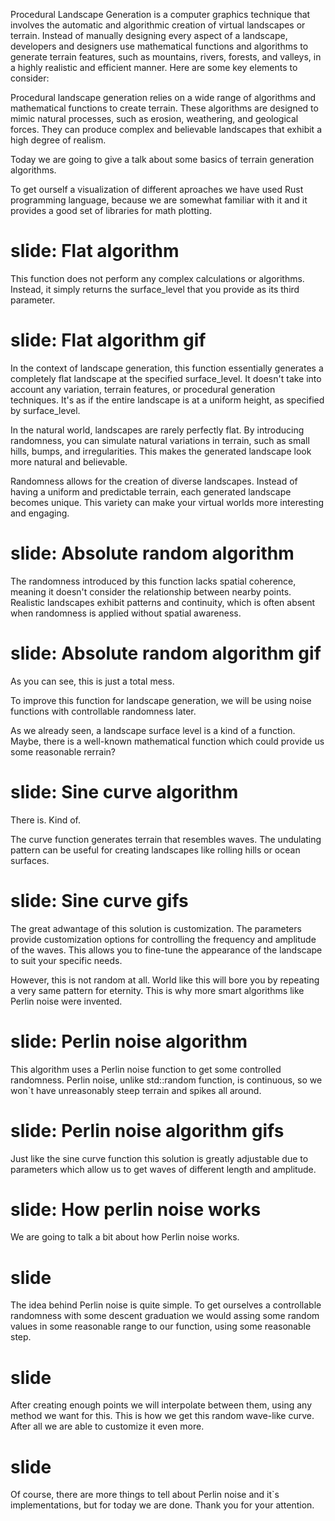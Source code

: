 Procedural Landscape Generation is a computer graphics technique that involves the automatic and algorithmic creation of virtual landscapes or terrain. Instead of manually designing every aspect of a landscape, developers and designers use mathematical functions and algorithms to generate terrain features, such as mountains, rivers, forests, and valleys, in a highly realistic and efficient manner. Here are some key elements to consider:

Procedural landscape generation relies on a wide range of algorithms and mathematical functions to create terrain. These algorithms are designed to mimic natural processes, such as erosion, weathering, and geological forces. They can produce complex and believable landscapes that exhibit a high degree of realism.

Today we are going to give a talk about some basics of terrain generation algorithms.

To get ourself a visualization of different aproaches we have used Rust programming language, because we are somewhat familiar with it and it provides a good set of libraries for math plotting.

# slide: Flat algorithm

This function does not perform any complex calculations or algorithms. Instead, it simply returns the surface_level that you provide as its third parameter.

# slide: Flat algorithm gif

In the context of landscape generation, this function essentially generates a completely flat landscape at the specified surface_level. It doesn't take into account any variation, terrain features, or procedural generation techniques. It's as if the entire landscape is at a uniform height, as specified by surface_level.

In the natural world, landscapes are rarely perfectly flat. By introducing randomness, you can simulate natural variations in terrain, such as small hills, bumps, and irregularities. This makes the generated landscape look more natural and believable.

Randomness allows for the creation of diverse landscapes. Instead of having a uniform and predictable terrain, each generated landscape becomes unique. This variety can make your virtual worlds more interesting and engaging.

# slide: Absolute random algorithm

The randomness introduced by this function lacks spatial coherence, meaning it doesn't consider the relationship between nearby points. Realistic landscapes exhibit patterns and continuity, which is often absent when randomness is applied without spatial awareness.

# slide: Absolute random algorithm gif

As you can see, this is just a total mess.

To improve this function for landscape generation, we will be using noise functions with controllable randomness later.

As we already seen, a landscape surface level is a kind of a function. Maybe, there is a well-known mathematical function which could provide us some reasonable rerrain?

# slide: Sine curve algorithm

There is. Kind of.

The curve function generates terrain that resembles waves. The undulating pattern can be useful for creating landscapes like rolling hills or ocean surfaces.

# slide: Sine curve gifs

The great adwantage of this solution is customization. The parameters provide customization options for controlling the frequency and amplitude of the waves. This allows you to fine-tune the appearance of the landscape to suit your specific needs.

However, this is not random at all. World like this will bore you by repeating a very same pattern for eternity. This is why more smart algorithms like Perlin noise were invented.

# slide: Perlin noise algorithm

This algorithm uses a Perlin noise function to get some controlled randomness. Perlin noise, unlike std::random function, is continuous, so we won`t have unreasonably steep terrain and spikes all around.

# slide: Perlin noise algorithm gifs

Just like the sine curve function this solution is greatly adjustable due to parameters which allow us to get waves of different length and amplitude.

# slide: How perlin noise works

We are going to talk a bit about how Perlin noise works.

# slide

The idea behind Perlin noise is quite simple. To get ourselves a controllable randomness with some descent graduation we would assing some random values in some reasonable range to our function, using some reasonable step.

# slide

After creating enough points we will interpolate between them, using any method we want for this. This is how we get this random wave-like curve. After all we are able to customize it even more.

# slide

Of course, there are more things to tell about Perlin noise and it`s implementations, but for today we are done. Thank you for your attention.